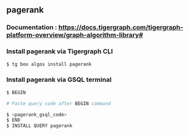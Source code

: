 ## pagerank
### Documentation : https://docs.tigergraph.com/tigergraph-platform-overview/graph-algorithm-library#
### Install pagerank via Tigergraph CLI
```bash
$ tg box algos install pagerank
```
### Install pagerank via GSQL terminal
```bash
$ BEGIN 

# Paste query code after BEGIN command

$ <pagerank_gsql_code>
$ END 
$ INSTALL QUERY pagerank
```
